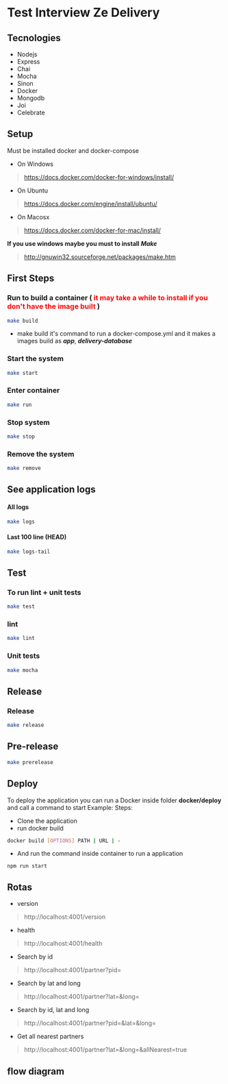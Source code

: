 # Test Interview Ze Delivery

## Tecnologies
 - Nodejs
 - Express
 - Chai
 - Mocha
 - Sinon
 - Docker
 - Mongodb
 - Joi
 - Celebrate

## Setup
Must be installed docker and docker-compose

  - On Windows
> https://docs.docker.com/docker-for-windows/install/
  - On Ubuntu
> https://docs.docker.com/engine/install/ubuntu/
  - On Macosx
> https://docs.docker.com/docker-for-mac/install/

 **If you use windows maybe you must to install _Make_**
> http://gnuwin32.sourceforge.net/packages/make.htm


## First Steps
### Run to build a container (<span style="color:red"> it may take a while to install if you don't have the image built </span>)
```bash
make build
```
- make build it's command to run a docker-compose.yml and it makes a images build as **_app_**, **_delivery-database_**

### Start the system
```bash
make start
```
### Enter container 
```bash
make run
```
### Stop system
```bash
make stop
```
### Remove the system
```bash
make remove
```

## See application logs

#### All logs
```bash
make logs
```

#### Last 100 line (HEAD)
```bash
make logs-tail
```

## Test

### To run lint + unit tests
```bash
make test
```

### lint
```bash
make lint
```

### Unit tests
```bash
make mocha
```
## Release

### Release
```bash
make release
```
## Pre-release
```bash
make prerelease
```

## Deploy
To deploy the application you can run a Docker inside folder
**docker/deploy** and call a command to start
Example:
 Steps:
  - Clone the application
  - run docker build
```bash
docker build [OPTIONS] PATH | URL | -
```
 - And run the command inside container to run a application
```
npm run start
```

## Rotas
 - version
> http://localhost:4001/version
 - health
> http://localhost:4001/health
 - Search by id
> http://localhost:4001/partner?pid=<ID>
 - Search by lat and long
> http://localhost:4001/partner?lat=<lat>&long=<long>
 - Search by id, lat and long
> http://localhost:4001/partner?pid=<id>&lat=<lat>&long=<long>
 - Get all nearest partners
> http://localhost:4001/partner?lat=<lat>&long=<long>&allNearest=true

## flow diagram
